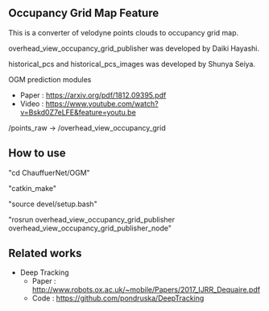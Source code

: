 ## Occupancy Grid Map Feature

This is a converter of velodyne points clouds to occupancy grid map.

overhead_view_occupancy_grid_publisher was developed by Daiki Hayashi.

historical_pcs and historical_pcs_images was developed by Shunya Seiya.

OGM prediction modules
* Paper : https://arxiv.org/pdf/1812.09395.pdf 
* Video : https://www.youtube.com/watch?v=Bskd0Z7eLFE&feature=youtu.be

/points_raw -> /overhead_view_occupancy_grid


## How to use

"cd ChauffuerNet/OGM"

"catkin_make"

"source devel/setup.bash"

"rosrun overhead_view_occupancy_grid_publisher overhead_view_occupancy_grid_publisher_node"


## Related works

* Deep Tracking
   * Paper : http://www.robots.ox.ac.uk/~mobile/Papers/2017_IJRR_Dequaire.pdf
   * Code : https://github.com/pondruska/DeepTracking
